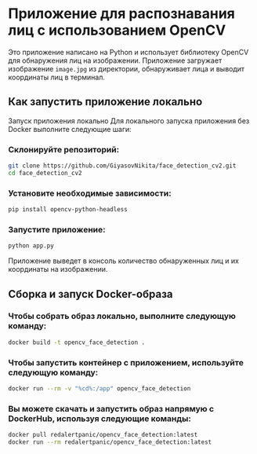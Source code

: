 # Приложение для распознавания лиц с использованием OpenCV

Это приложение написано на Python и использует библиотеку OpenCV для обнаружения лиц на изображении. Приложение загружает изображение `image.jpg` из директории, обнаруживает лица и выводит координаты лиц в терминал.

## Как запустить приложение локально

Запуск приложения локально
Для локального запуска приложения без Docker выполните следующие шаги:

### Склонируйте репозиторий:

```bash
git clone https://github.com/GiyasovNikita/face_detection_cv2.git
cd face_detection_cv2
```

### Установите необходимые зависимости:

```bash
pip install opencv-python-headless
```

### Запустите приложение:

```bash
python app.py
```

Приложение выведет в консоль количество обнаруженных лиц и их координаты на изображении.

## Сборка и запуск Docker-образа

### Чтобы собрать образ локально, выполните следующую команду:

```bash
docker build -t opencv_face_detection .
```

### Чтобы запустить контейнер с приложением, используйте следующую команду:

```bash
docker run --rm -v "%cd%:/app" opencv_face_detection
```

### Вы можете скачать и запустить образ напрямую с DockerHub, используя следующие команды:
```bash
docker pull redalertpanic/opencv_face_detection:latest
docker run --rm redalertpanic/opencv_face_detection:latest
```
